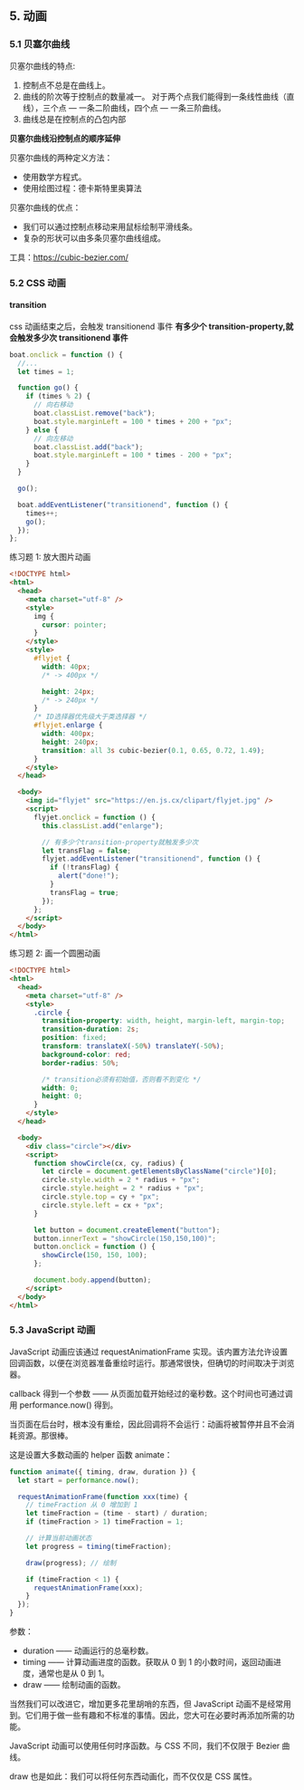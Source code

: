 ## 5. 动画

### 5.1 贝塞尔曲线

贝塞尔曲线的特点:

1. 控制点不总是在曲线上。
2. 曲线的阶次等于控制点的数量减一。 对于两个点我们能得到一条线性曲线（直线），三个点 — 一条二阶曲线，四个点 — 一条三阶曲线。
3. 曲线总是在控制点的凸包内部

**贝塞尔曲线沿控制点的顺序延伸**

贝塞尔曲线的两种定义方法：

- 使用数学方程式。
- 使用绘图过程：德卡斯特里奥算法

贝塞尔曲线的优点：

- 我们可以通过控制点移动来用鼠标绘制平滑线条。
- 复杂的形状可以由多条贝塞尔曲线组成。

工具：https://cubic-bezier.com/

### 5.2 CSS 动画

#### transition

css 动画结束之后，会触发 transitionend 事件
**有多少个 transition-property,就会触发多少次 transitionend 事件**

```javascript
boat.onclick = function () {
  //...
  let times = 1;

  function go() {
    if (times % 2) {
      // 向右移动
      boat.classList.remove("back");
      boat.style.marginLeft = 100 * times + 200 + "px";
    } else {
      // 向左移动
      boat.classList.add("back");
      boat.style.marginLeft = 100 * times - 200 + "px";
    }
  }

  go();

  boat.addEventListener("transitionend", function () {
    times++;
    go();
  });
};
```

练习题 1: 放大图片动画

```html
<!DOCTYPE html>
<html>
  <head>
    <meta charset="utf-8" />
    <style>
      img {
        cursor: pointer;
      }
    </style>
    <style>
      #flyjet {
        width: 40px;
        /* -> 400px */

        height: 24px;
        /* -> 240px */
      }
      /* ID选择器优先级大于类选择器 */
      #flyjet.enlarge {
        width: 400px;
        height: 240px;
        transition: all 3s cubic-bezier(0.1, 0.65, 0.72, 1.49);
      }
    </style>
  </head>

  <body>
    <img id="flyjet" src="https://en.js.cx/clipart/flyjet.jpg" />
    <script>
      flyjet.onclick = function () {
        this.classList.add("enlarge");

        // 有多少个transition-property就触发多少次
        let transFlag = false;
        flyjet.addEventListener("transitionend", function () {
          if (!transFlag) {
            alert("done!");
          }
          transFlag = true;
        });
      };
    </script>
  </body>
</html>
```

练习题 2: 画一个圆圈动画

```html
<!DOCTYPE html>
<html>
  <head>
    <meta charset="utf-8" />
    <style>
      .circle {
        transition-property: width, height, margin-left, margin-top;
        transition-duration: 2s;
        position: fixed;
        transform: translateX(-50%) translateY(-50%);
        background-color: red;
        border-radius: 50%;

        /* transition必须有初始值，否则看不到变化 */
        width: 0;
        height: 0;
      }
    </style>
  </head>

  <body>
    <div class="circle"></div>
    <script>
      function showCircle(cx, cy, radius) {
        let circle = document.getElementsByClassName("circle")[0];
        circle.style.width = 2 * radius + "px";
        circle.style.height = 2 * radius + "px";
        circle.style.top = cy + "px";
        circle.style.left = cx + "px";
      }

      let button = document.createElement("button");
      button.innerText = "showCircle(150,150,100)";
      button.onclick = function () {
        showCircle(150, 150, 100);
      };

      document.body.append(button);
    </script>
  </body>
</html>
```

### 5.3 JavaScript 动画

JavaScript 动画应该通过 requestAnimationFrame 实现。该内置方法允许设置回调函数，以便在浏览器准备重绘时运行。那通常很快，但确切的时间取决于浏览器。

callback 得到一个参数 —— 从页面加载开始经过的毫秒数。这个时间也可通过调用 performance.now() 得到。

当页面在后台时，根本没有重绘，因此回调将不会运行：动画将被暂停并且不会消耗资源。那很棒。

这是设置大多数动画的 helper 函数 animate：

```javascript
function animate({ timing, draw, duration }) {
  let start = performance.now();

  requestAnimationFrame(function xxx(time) {
    // timeFraction 从 0 增加到 1
    let timeFraction = (time - start) / duration;
    if (timeFraction > 1) timeFraction = 1;

    // 计算当前动画状态
    let progress = timing(timeFraction);

    draw(progress); // 绘制

    if (timeFraction < 1) {
      requestAnimationFrame(xxx);
    }
  });
}
```

参数：

- duration —— 动画运行的总毫秒数。
- timing —— 计算动画进度的函数。获取从 0 到 1 的小数时间，返回动画进度，通常也是从 0 到 1。
- draw —— 绘制动画的函数。

当然我们可以改进它，增加更多花里胡哨的东西，但 JavaScript 动画不是经常用到。它们用于做一些有趣和不标准的事情。因此，您大可在必要时再添加所需的功能。

JavaScript 动画可以使用任何时序函数。与 CSS 不同，我们不仅限于 Bezier 曲线。

draw 也是如此：我们可以将任何东西动画化，而不仅仅是 CSS 属性。
